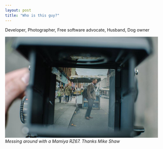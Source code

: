 ```yaml
---
layout: post
title: "Who is this guy?"
---
```


Developer, Photographer, Free software advocate, Husband, Dog owner

![Picture description](/assets/img/me.jpg)
*Messing around with a Mamiya RZ67. Thanks Mike Shaw*
